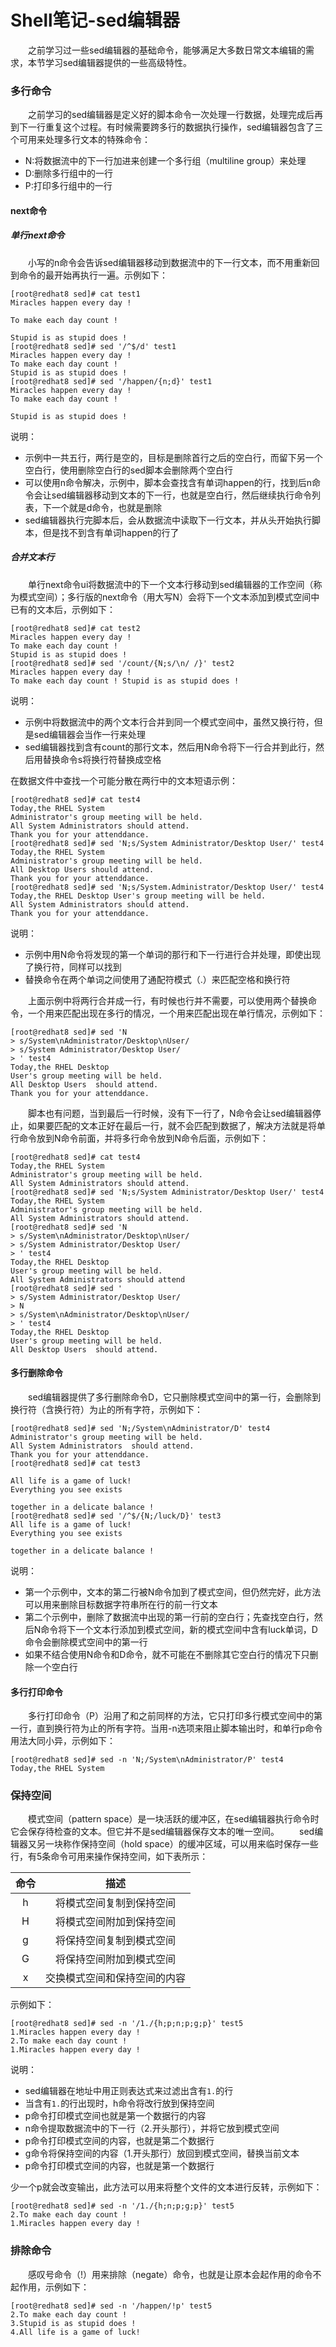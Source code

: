 # Shell笔记-sed编辑器
&#8195;&#8195;之前学习过一些sed编辑器的基础命令，能够满足大多数日常文本编辑的需求，本节学习sed编辑器提供的一些高级特性。
### 多行命令
&#8195;&#8195;之前学习的sed编辑器是定义好的脚本命令一次处理一行数据，处理完成后再到下一行重复这个过程。有时候需要跨多行的数据执行操作，sed编辑器包含了三个可用来处理多行文本的特殊命令：
- N:将数据流中的下一行加进来创建一个多行组（multiline group）来处理
- D:删除多行组中的一行
- P:打印多行组中的一行

#### next命令
##### 单行next命令
&#8195;&#8195;小写的n命令会告诉sed编辑器移动到数据流中的下一行文本，而不用重新回到命令的最开始再执行一遍。示例如下：
```
[root@redhat8 sed]# cat test1
Miracles happen every day !

To make each day count !

Stupid is as stupid does !
[root@redhat8 sed]# sed '/^$/d' test1
Miracles happen every day !
To make each day count !
Stupid is as stupid does !
[root@redhat8 sed]# sed '/happen/{n;d}' test1
Miracles happen every day !
To make each day count !

Stupid is as stupid does !
```
说明：
- 示例中一共五行，两行是空的，目标是删除首行之后的空白行，而留下另一个空白行，使用删除空白行的sed脚本会删除两个空白行
- 可以使用n命令解决，示例中，脚本会查找含有单词happen的行，找到后n命令会让sed编辑器移动到文本的下一行，也就是空白行，然后继续执行命令列表，下一个就是d命令，也就是删除
- sed编辑器执行完脚本后，会从数据流中读取下一行文本，并从头开始执行脚本，但是找不到含有单词happen的行了

##### 合并文本行
&#8195;&#8195;单行next命令ui将数据流中的下一个文本行移动到sed编辑器的工作空间（称为模式空间）；多行版的next命令（用大写N）会将下一个文本添加到模式空间中已有的文本后，示例如下：
```
[root@redhat8 sed]# cat test2
Miracles happen every day !
To make each day count !
Stupid is as stupid does !
[root@redhat8 sed]# sed '/count/{N;s/\n/ /}' test2
Miracles happen every day !
To make each day count ! Stupid is as stupid does !
```
说明：
- 示例中将数据流中的两个文本行合并到同一个模式空间中，虽然又换行符，但是sed编辑器会当作一行来处理
- sed编辑器找到含有count的那行文本，然后用N命令将下一行合并到此行，然后用替换命令s将换行符替换成空格

在数据文件中查找一个可能分散在两行中的文本短语示例：
```
[root@redhat8 sed]# cat test4
Today,the RHEL System
Administrator's group meeting will be held.
All System Administrators should attend.
Thank you for your attenddance.
[root@redhat8 sed]# sed 'N;s/System Administrator/Desktop User/' test4
Today,the RHEL System
Administrator's group meeting will be held.
All Desktop Users should attend.
Thank you for your attenddance.
[root@redhat8 sed]# sed 'N;s/System.Administrator/Desktop User/' test4
Today,the RHEL Desktop User's group meeting will be held.
All System Administrators should attend.
Thank you for your attenddance.
```
说明：
- 示例中用N命令将发现的第一个单词的那行和下一行进行合并处理，即使出现了换行符，同样可以找到
- 替换命令在两个单词之间使用了通配符模式（.）来匹配空格和换行符

&#8195;&#8195;上面示例中将两行合并成一行，有时候也行并不需要，可以使用两个替换命令，一个用来匹配出现在多行的情况，一个用来匹配出现在单行情况，示例如下：
```
[root@redhat8 sed]# sed 'N
> s/System\nAdministrator/Desktop\nUser/
> s/System Administrator/Desktop User/
> ' test4
Today,the RHEL Desktop
User's group meeting will be held.
All Desktop Users  should attend.
Thank you for your attenddance.
```
&#8195;&#8195;脚本也有问题，当到最后一行时候，没有下一行了，N命令会让sed编辑器停止，如果要匹配的文本正好在最后一行，就不会匹配到数据了，解决方法就是将单行命令放到N命令前面，并将多行命令放到N命令后面，示例如下：
```
[root@redhat8 sed]# cat test4
Today,the RHEL System
Administrator's group meeting will be held.
All System Administrators should attend.
[root@redhat8 sed]# sed 'N;s/System Administrator/Desktop User/' test4
Today,the RHEL System
Administrator's group meeting will be held.
All System Administrators should attend.
[root@redhat8 sed]# sed 'N
> s/System\nAdministrator/Desktop\nUser/
> s/System Administrator/Desktop User/
> ' test4
Today,the RHEL Desktop
User's group meeting will be held.
All System Administrators should attend
[root@redhat8 sed]# sed '
> s/System Administrator/Desktop User/
> N
> s/System\nAdministrator/Desktop\nUser/
> ' test4
Today,the RHEL Desktop
User's group meeting will be held.
All Desktop Users  should attend.
```
#### 多行删除命令
&#8195;&#8195;sed编辑器提供了多行删除命令D，它只删除模式空间中的第一行，会删除到换行符（含换行符）为止的所有字符，示例如下：
```
[root@redhat8 sed]# sed 'N;/System\nAdministrator/D' test4
Administrator's group meeting will be held.
All System Administrators  should attend.
Thank you for your attenddance.
[root@redhat8 sed]# cat test3

All life is a game of luck!
Everything you see exists

together in a delicate balance !
[root@redhat8 sed]# sed '/^$/{N;/luck/D}' test3
All life is a game of luck!
Everything you see exists

together in a delicate balance !
```
说明：
- 第一个示例中，文本的第二行被N命令加到了模式空间，但仍然完好，此方法可以用来删除目标数据字符串所在行的前一行文本
- 第二个示例中，删除了数据流中出现的第一行前的空白行；先查找空白行，然后N命令将下一个文本行添加到模式空间，新的模式空间中含有luck单词，D命令会删除模式空间中的第一行
- 如果不结合使用N命令和D命令，就不可能在不删除其它空白行的情况下只删除一个空白行

#### 多行打印命令
&#8195;&#8195;多行打印命令（P）沿用了和之前同样的方法，它只打印多行模式空间中的第一行，直到换行符为止的所有字符。当用-n选项来阻止脚本输出时，和单行p命令用法大同小异，示例如下：
```
[root@redhat8 sed]# sed -n 'N;/System\nAdministrator/P' test4
Today,the RHEL System
```
### 保持空间
&#8195;&#8195;模式空间（pattern space）是一块活跃的缓冲区，在sed编辑器执行命令时它会保存待检查的文本。但它并不是sed编辑器保存文本的唯一空间。
&#8195;&#8195;sed编辑器又另一块称作保持空间（hold space）的缓冲区域，可以用来临时保存一些行，有5条命令可用来操作保持空间，如下表所示：

命令|描述
:---:|:---:
h|将模式空间复制到保持空间
H|将模式空间附加到保持空间
g|将保持空间复制到模式空间
G|将保持空间附加到模式空间
x|交换模式空间和保持空间的内容

示例如下：
```
[root@redhat8 sed]# sed -n '/1./{h;p;n;p;g;p}' test5
1.Miracles happen every day !
2.To make each day count !
1.Miracles happen every day !
```
说明：
- sed编辑器在地址中用正则表达式来过滤出含有`1.`的行
- 当含有`1.`的行出现时，h命令将改行放到保持空间
- p命令打印模式空间也就是第一个数据行的内容
- n命令提取数据流中的下一行（2.开头那行），并将它放到模式空间
- p命令打印模式空间的内容，也就是第二个数据行
- g命令将保持空间的内容（1.开头那行）放回到模式空间，替换当前文本
- p命令打印模式空间的内容，也就是第一个数据行

少一个p就会改变输出，此方法可以用来将整个文件的文本进行反转，示例如下：
```
[root@redhat8 sed]# sed -n '/1./{h;n;p;g;p}' test5
2.To make each day count !
1.Miracles happen every day !
```
### 排除命令
&#8195;&#8195;感叹号命令（!）用来排除（negate）命令，也就是让原本会起作用的命令不起作用，示例如下：
```
[root@redhat8 sed]# sed -n '/happen/!p' test5
2.To make each day count !
3.Stupid is as stupid does !
4.All life is a game of luck!
```
